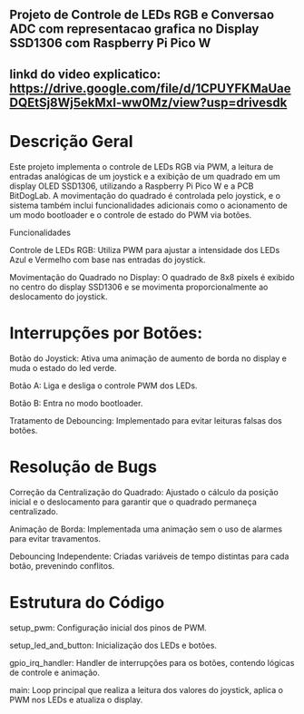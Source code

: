 ## Projeto de Controle de LEDs RGB e Conversao ADC com representacao grafica no Display SSD1306 com Raspberry Pi Pico W

## linkd do video explicatico: https://drive.google.com/file/d/1CPUYFKMaUaeDQEtSj8Wj5ekMxI-ww0Mz/view?usp=drivesdk

# Descrição Geral

Este projeto implementa o controle de LEDs RGB via PWM, a leitura de entradas analógicas de um joystick e a exibição de um quadrado em um display OLED SSD1306, utilizando a Raspberry Pi Pico W e a PCB BitDogLab. A movimentação do quadrado é controlada pelo joystick, e o sistema também inclui funcionalidades adicionais como o acionamento de um modo bootloader e o controle de estado do PWM via botões.

Funcionalidades

Controle de LEDs RGB: Utiliza PWM para ajustar a intensidade dos LEDs Azul e Vermelho com base nas entradas do joystick.

Movimentação do Quadrado no Display: O quadrado de 8x8 pixels é exibido no centro do display SSD1306 e se movimenta proporcionalmente ao deslocamento do joystick.

# Interrupções por Botões:

Botão do Joystick: Ativa uma animação de aumento de borda no display e muda o estado do led verde.

Botão A: Liga e desliga o controle PWM dos LEDs.

Botão B: Entra no modo bootloader.

Tratamento de Debouncing: Implementado para evitar leituras falsas dos botões.

 # Resolução de Bugs

Correção da Centralização do Quadrado: Ajustado o cálculo da posição inicial e o deslocamento para garantir que o quadrado permaneça centralizado.

Animação de Borda: Implementada uma animação sem o uso de alarmes para evitar travamentos.

Debouncing Independente: Criadas variáveis de tempo distintas para cada botão, prevenindo conflitos.

# Estrutura do Código

setup_pwm: Configuração inicial dos pinos de PWM.

setup_led_and_button: Inicialização dos LEDs e botões.

gpio_irq_handler: Handler de interrupções para os botões, contendo lógicas de controle e animação.

main: Loop principal que realiza a leitura dos valores do joystick, aplica o PWM nos LEDs e atualiza o display.
